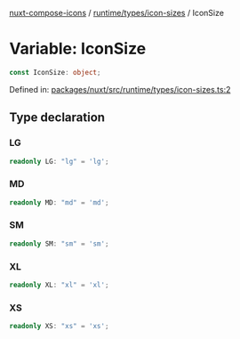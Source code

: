 [nuxt-compose-icons](../../../../modules.md) / [runtime/types/icon-sizes](../index.md) / IconSize

# Variable: IconSize

```ts
const IconSize: object;
```

Defined in: [packages/nuxt/src/runtime/types/icon-sizes.ts:2](https://github.com/arthur-plazanet/nuxt-compose-icons/blob/99c7adb9fc4bc50d94b098116a004219498c2ced/packages/nuxt/src/runtime/types/icon-sizes.ts#L2)

## Type declaration

### LG

```ts
readonly LG: "lg" = 'lg';
```

### MD

```ts
readonly MD: "md" = 'md';
```

### SM

```ts
readonly SM: "sm" = 'sm';
```

### XL

```ts
readonly XL: "xl" = 'xl';
```

### XS

```ts
readonly XS: "xs" = 'xs';
```
